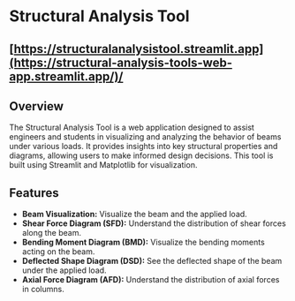 #  Structural Analysis Tool

## [https://structuralanalysistool.streamlit.app](https://structural-analysis-tools-web-app.streamlit.app/)/
## Overview

The Structural Analysis Tool is a web application designed to assist engineers and students in visualizing and analyzing the behavior of beams under various loads. It provides insights into key structural properties and diagrams, allowing users to make informed design decisions. This tool is built using Streamlit and Matplotlib for visualization.

## Features

- **Beam Visualization:** Visualize the beam and the applied load.
- **Shear Force Diagram (SFD):** Understand the distribution of shear forces along the beam.
- **Bending Moment Diagram (BMD):** Visualize the bending moments acting on the beam.
- **Deflected Shape Diagram (DSD):** See the deflected shape of the beam under the applied load.
- **Axial Force Diagram (AFD):** Understand the distribution of axial forces in columns.
